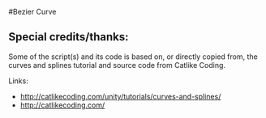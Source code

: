 #Bezier Curve	

## Special credits/thanks:
Some of the script(s) and its code is based on, or directly copied from, the curves and splines tutorial and source code from Catlike Coding.

Links: 
* http://catlikecoding.com/unity/tutorials/curves-and-splines/
* http://catlikecoding.com/
